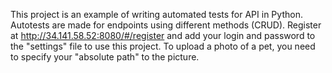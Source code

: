 This project is an example of writing automated tests for API in Python. Autotests are made for endpoints using different methods (CRUD). 
Register at http://34.141.58.52:8080/#/register and add your login and password to the "settings" file to use this project. 
To upload a photo of a pet, you need to specify your "absolute path" to the picture. 

